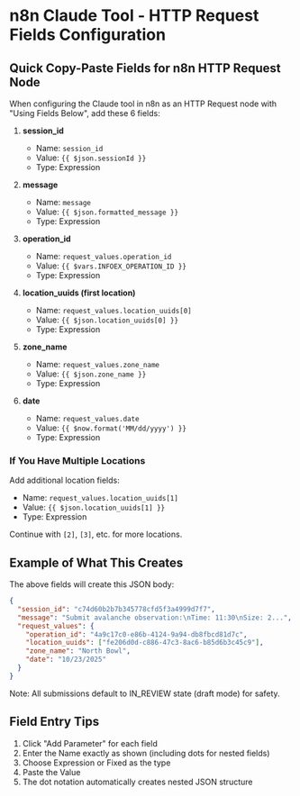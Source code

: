 # n8n Claude Tool - HTTP Request Fields Configuration

## Quick Copy-Paste Fields for n8n HTTP Request Node

When configuring the Claude tool in n8n as an HTTP Request node with "Using Fields Below", add these 6 fields:

1. **session_id**
   - Name: `session_id`
   - Value: `{{ $json.sessionId }}`
   - Type: Expression

2. **message**
   - Name: `message`
   - Value: `{{ $json.formatted_message }}`
   - Type: Expression

3. **operation_id**
   - Name: `request_values.operation_id`
   - Value: `{{ $vars.INFOEX_OPERATION_ID }}`
   - Type: Expression

4. **location_uuids (first location)**
   - Name: `request_values.location_uuids[0]`
   - Value: `{{ $json.location_uuids[0] }}`
   - Type: Expression

5. **zone_name**
   - Name: `request_values.zone_name`
   - Value: `{{ $json.zone_name }}`
   - Type: Expression

6. **date**
   - Name: `request_values.date`
   - Value: `{{ $now.format('MM/dd/yyyy') }}`
   - Type: Expression


### If You Have Multiple Locations

Add additional location fields:
- Name: `request_values.location_uuids[1]`
- Value: `{{ $json.location_uuids[1] }}`
- Type: Expression

Continue with `[2]`, `[3]`, etc. for more locations.

## Example of What This Creates

The above fields will create this JSON body:
```json
{
  "session_id": "c74d60b2b7b345778cfd5f3a4999d7f7",
  "message": "Submit avalanche observation:\nTime: 11:30\nSize: 2...",
  "request_values": {
    "operation_id": "4a9c17c0-e86b-4124-9a94-db8fbcd81d7c",
    "location_uuids": ["fe206d0d-c886-47c3-8ac6-b85d6b3c45c9"],
    "zone_name": "North Bowl",
    "date": "10/23/2025"
  }
}
```

Note: All submissions default to IN_REVIEW state (draft mode) for safety.

## Field Entry Tips

1. Click "Add Parameter" for each field
2. Enter the Name exactly as shown (including dots for nested fields)
3. Choose Expression or Fixed as the type
4. Paste the Value
5. The dot notation automatically creates nested JSON structure
